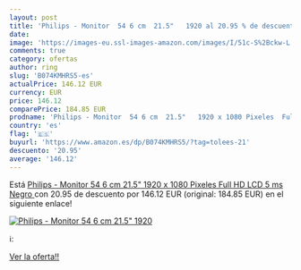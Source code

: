 ```yaml
---
layout: post
title: 'Philips - Monitor  54 6 cm  21.5"   1920 al 20.95 % de descuento'
date: 
image: 'https://images-eu.ssl-images-amazon.com/images/I/51c-S%2Bckw-L._SL200_.jpg'
comments: true
category: ofertas
author: ring
slug: 'B074KMHRS5-es'
actualPrice: 146.12 EUR
currency: EUR
price: 146.12
comparePrice: 184.85 EUR
prodname: 'Philips - Monitor  54 6 cm  21.5"   1920 x 1080 Pixeles  Full HD  LCD  5 ms  Negro '
country: 'es'
flag: '🇪🇸'
buyurl: 'https://www.amazon.es/dp/B074KMHRS5/?tag=tolees-21'
descuento: '20.95'
average: '146.12'
---
```


Está [Philips - Monitor  54 6 cm  21.5"   1920 x 1080 Pixeles  Full HD  LCD  5 ms  Negro ](https://www.amazon.es/dp/B074KMHRS5/?tag=tolees-21) con 20.95 de descuento por 146.12 EUR (original: 184.85 EUR) en el siguiente enlace!

[![Philips - Monitor  54 6 cm  21.5"   1920](https://images-eu.ssl-images-amazon.com/images/I/51c-S%2Bckw-L._SL200_.jpg)](https://www.amazon.es/dp/B074KMHRS5/?tag=tolees-21)

ℹ️:


[Ver la oferta!!](https://www.amazon.es/dp/B074KMHRS5/?tag=tolees-21)

